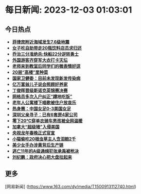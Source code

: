 
# 每日新闻: 2023-12-03 01:03:01
## 今日热点

- **[菲律宾附近海域发生7.6级地震](https://www.163.com/search?keyword=%E8%8F%B2%E5%BE%8B%E5%AE%BE%E9%99%84%E8%BF%91%E6%B5%B7%E5%9F%9F%E5%8F%91%E7%94%9F7.6%E7%BA%A7%E5%9C%B0%E9%9C%87)**
- **[女子吃自助带走20瓶饮料店员求归还](https://www.163.com/search?keyword=%E5%A5%B3%E5%AD%90%E5%90%83%E8%87%AA%E5%8A%A9%E5%B8%A6%E8%B5%B020%E7%93%B6%E9%A5%AE%E6%96%99%E5%BA%97%E5%91%98%E6%B1%82%E5%BD%92%E8%BF%98)**
- **[乔治三分准绝杀:快船22分逆转勇士](https://www.163.com/search?keyword=%E4%B9%94%E6%B2%BB%E4%B8%89%E5%88%86%E5%87%86%E7%BB%9D%E6%9D%80+%E5%BF%AB%E8%88%B922%E5%88%86%E9%80%86%E8%BD%AC%E5%8B%87%E5%A3%AB)**
- **[外国游客齐穿军大衣打卡天坛](https://www.163.com/search?keyword=%E5%A4%96%E5%9B%BD%E6%B8%B8%E5%AE%A2%E9%BD%90%E7%A9%BF%E5%86%9B%E5%A4%A7%E8%A1%A3%E6%89%93%E5%8D%A1%E5%A4%A9%E5%9D%9B)**
- **[老师来到教室后同学们的微表情好逗](https://www.163.com/search?keyword=%E8%80%81%E5%B8%88%E6%9D%A5%E5%88%B0%E6%95%99%E5%AE%A4%E5%90%8E%E5%90%8C%E5%AD%A6%E4%BB%AC%E7%9A%84%E5%BE%AE%E8%A1%A8%E6%83%85%E5%A5%BD%E9%80%97)**
- **[20层“高楼”里种菜](https://www.163.com/search?keyword=20%E5%B1%82%E2%80%9C%E9%AB%98%E6%A5%BC%E2%80%9D%E9%87%8C%E7%A7%8D%E8%8F%9C)**
- **[国家卫健委：目前未发现新发传染病](https://www.163.com/search?keyword=%E5%9B%BD%E5%AE%B6%E5%8D%AB%E5%81%A5%E5%A7%94%EF%BC%9A%E7%9B%AE%E5%89%8D%E6%9C%AA%E5%8F%91%E7%8E%B0%E6%96%B0%E5%8F%91%E4%BC%A0%E6%9F%93%E7%97%85)**
- **[亿万富翁儿子说会照顾好养家](https://www.163.com/search?keyword=%E4%BA%BF%E4%B8%87%E5%AF%8C%E7%BF%81%E5%84%BF%E5%AD%90%E8%AF%B4%E4%BC%9A%E7%85%A7%E9%A1%BE%E5%A5%BD%E5%85%BB%E5%AE%B6)**
- **[丁俊晖晋级斯诺克英锦赛决赛](https://www.163.com/search?keyword=%E4%B8%81%E4%BF%8A%E6%99%96%E6%99%8B%E7%BA%A7%E6%96%AF%E8%AF%BA%E5%85%8B%E8%8B%B1%E9%94%A6%E8%B5%9B%E5%86%B3%E8%B5%9B)**
- **[网格员多次入户纠正“蹲地吃饭”](https://www.163.com/search?keyword=%E7%BD%91%E6%A0%BC%E5%91%98%E5%A4%9A%E6%AC%A1%E5%85%A5%E6%88%B7%E7%BA%A0%E6%AD%A3%E2%80%9C%E8%B9%B2%E5%9C%B0%E5%90%83%E9%A5%AD%E2%80%9D)**
- **[老年人公寓楼下唱歌被住户放哀乐](https://www.163.com/search?keyword=%E8%80%81%E5%B9%B4%E4%BA%BA%E5%85%AC%E5%AF%93%E6%A5%BC%E4%B8%8B%E5%94%B1%E6%AD%8C%E8%A2%AB%E4%BD%8F%E6%88%B7%E6%94%BE%E5%93%80%E4%B9%90)**
- **[热身赛：中国女足0-3美国女足](https://www.163.com/search?keyword=%E7%83%AD%E8%BA%AB%E8%B5%9B%EF%BC%9A%E4%B8%AD%E5%9B%BD%E5%A5%B3%E8%B6%B30-3%E7%BE%8E%E5%9B%BD%E5%A5%B3%E8%B6%B3)**
- **[深圳父亲寻子：已有6套房4家公司](https://www.163.com/search?keyword=%E6%B7%B1%E5%9C%B3%E7%88%B6%E4%BA%B2%E5%AF%BB%E5%AD%90%EF%BC%9A%E5%B7%B2%E6%9C%896%E5%A5%97%E6%88%BF4%E5%AE%B6%E5%85%AC%E5%8F%B8)**
- **[零下20℃穿单衣骑车男孩被全网温暖](https://www.163.com/search?keyword=%E9%9B%B6%E4%B8%8B20%E2%84%83%E7%A9%BF%E5%8D%95%E8%A1%A3%E9%AA%91%E8%BD%A6%E7%94%B7%E5%AD%A9%E8%A2%AB%E5%85%A8%E7%BD%91%E6%B8%A9%E6%9A%96)**
- **[加拿大“超级猪”入侵美国](https://www.163.com/search?keyword=%E5%8A%A0%E6%8B%BF%E5%A4%A7%E2%80%9C%E8%B6%85%E7%BA%A7%E7%8C%AA%E2%80%9D%E5%85%A5%E4%BE%B5%E7%BE%8E%E5%9B%BD)**
- **[央视龙年春晚正式官宣](https://www.163.com/search?keyword=%E5%A4%AE%E8%A7%86%E9%BE%99%E5%B9%B4%E6%98%A5%E6%99%9A%E6%AD%A3%E5%BC%8F%E5%AE%98%E5%AE%A3)**
- **[小猫偷吃20根虫草主人含泪赔2千](https://www.163.com/search?keyword=%E5%B0%8F%E7%8C%AB%E5%81%B7%E5%90%8320%E6%A0%B9%E8%99%AB%E8%8D%89%E4%B8%BB%E4%BA%BA%E5%90%AB%E6%B3%AA%E8%B5%942%E5%8D%83)**
- **[美少女手办涉黄背后生产链](https://www.163.com/search?keyword=%E7%BE%8E%E5%B0%91%E5%A5%B3%E6%89%8B%E5%8A%9E%E6%B6%89%E9%BB%84%E8%83%8C%E5%90%8E%E7%94%9F%E4%BA%A7%E9%93%BE)**
- **[逃亡11年的A级通缉犯张承禹被枪决](https://www.163.com/search?keyword=%E9%80%83%E4%BA%A111%E5%B9%B4%E7%9A%84A%E7%BA%A7%E9%80%9A%E7%BC%89%E7%8A%AF%E5%BC%A0%E6%89%BF%E7%A6%B9%E8%A2%AB%E6%9E%AA%E5%86%B3)**
- **[刘纪鹏：政府决心把大盘拉起来](https://www.163.com/search?keyword=%E5%88%98%E7%BA%AA%E9%B9%8F%EF%BC%9A%E6%94%BF%E5%BA%9C%E5%86%B3%E5%BF%83%E6%8A%8A%E5%A4%A7%E7%9B%98%E6%8B%89%E8%B5%B7%E6%9D%A5)**

## 更多
[网易新闻] (https://www.163.com/dy/media/T1500913112740.html)
